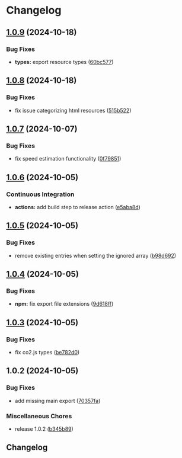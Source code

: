 # Changelog

## [1.0.9](https://github.com/grantcodes/footprint/compare/v1.0.8...v1.0.9) (2024-10-18)


### Bug Fixes

* **types:** export resource types ([60bc577](https://github.com/grantcodes/footprint/commit/60bc5775a4160b00696449d518177b24897cac28))

## [1.0.8](https://github.com/grantcodes/footprint/compare/v1.0.7...v1.0.8) (2024-10-18)


### Bug Fixes

* fix issue categorizing html resources ([515b522](https://github.com/grantcodes/footprint/commit/515b52270d012ca9b065c61d9b15f435f02fb5b7))

## [1.0.7](https://github.com/grantcodes/footprint/compare/v1.0.6...v1.0.7) (2024-10-07)


### Bug Fixes

* fix speed estimation functionality ([0f79851](https://github.com/grantcodes/footprint/commit/0f798510ee9a2cfe1c459d4f2f3560a8de220dfd))

## [1.0.6](https://github.com/grantcodes/footprint/compare/v1.0.5...v1.0.6) (2024-10-05)


### Continuous Integration

* **actions:** add build step to release action ([e5aba8d](https://github.com/grantcodes/footprint/commit/e5aba8d49292e4a6b83c6f99ace56d4e38cdf1bc))

## [1.0.5](https://github.com/grantcodes/footprint/compare/v1.0.4...v1.0.5) (2024-10-05)


### Bug Fixes

* remove existing entries when setting the ignored array ([b98d692](https://github.com/grantcodes/footprint/commit/b98d6927753b4830020703195b94aa302a33d37a))

## [1.0.4](https://github.com/grantcodes/footprint/compare/v1.0.3...v1.0.4) (2024-10-05)


### Bug Fixes

* **npm:** fix export file extensions ([9d618ff](https://github.com/grantcodes/footprint/commit/9d618ffe6a9505f91911badf0d2bcb65400fe5f2))

## [1.0.3](https://github.com/grantcodes/footprint/compare/v1.0.2...v1.0.3) (2024-10-05)


### Bug Fixes

* fix co2.js types ([be782d0](https://github.com/grantcodes/footprint/commit/be782d0ba854efe0e35fbf9b11e7daaed12025c0))

## 1.0.2 (2024-10-05)


### Bug Fixes

* add missing main export ([70357fa](https://github.com/grantcodes/footprint/commit/70357fa03a9d637560ef6a739e18ec3a8669af06))


### Miscellaneous Chores

* release 1.0.2 ([b345b89](https://github.com/grantcodes/footprint/commit/b345b897be5514fa42f7d1ce1884eb3719975efc))

## Changelog
